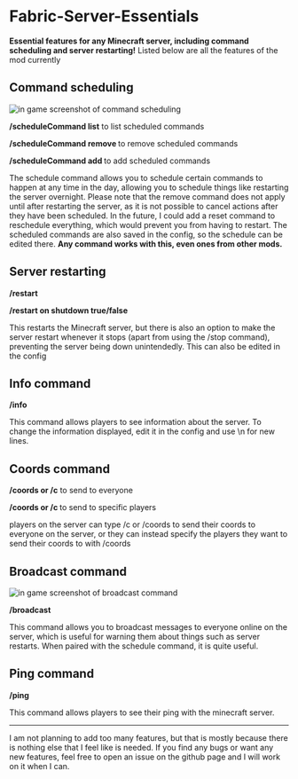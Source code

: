 # Fabric-Server-Essentials
**Essential features for any Minecraft server, including command scheduling and server restarting!**
Listed below are all the features of the mod currently


## Command scheduling
![in game screenshot of command scheduling](https://cdn.modrinth.com/data/v5D5j0kg/images/fbbd2862e26b343e956bd7079656df4a5255a49c.png)

**/scheduleCommand list** to list scheduled commands

**/scheduleCommand remove <hour> <minute>** to remove scheduled commands

**/scheduleCommand add <hour> <minute> <command>** to add scheduled commands

The schedule command allows you to schedule certain commands to happen at any time in the day, allowing you to schedule things like restarting the server overnight. Please note that the remove command does not apply until after restarting the server, as it is not possible to cancel actions after they have been scheduled. In the future, I could add a reset command to reschedule everything, which would prevent you from having to restart. The scheduled commands are also saved in the config, so the schedule can be edited there. **Any command works with this, even ones from other mods.**

## Server restarting
**/restart**

**/restart on shutdown true/false**

This restarts the Minecraft server, but there is also an option to make the server restart whenever it stops (apart from using the /stop command), preventing the server being down unintendedly. This can also be edited in the config

## Info command
**/info**

This command allows players to see information about the server. To change the information displayed, edit it in the config and use \n for new lines.


## Coords command
**/coords or /c** to send to everyone

**/coords <recipients> or /c <recipients>** to send to specific players

players on the server can type /c or /coords to send their coords to everyone on the server, or they can instead specify the players they want to send their coords to with /coords <Recipients>

## Broadcast command
![in game screenshot of broadcast command](https://cdn.modrinth.com/data/v5D5j0kg/images/dfc1a2d45af544367aa09e1f497c59ef87b922c8.png)

**/broadcast <color> <message>**

This command allows you to broadcast messages to everyone online on the server, which is useful for warning them about things such as server restarts. When paired with the schedule command, it is quite useful.


## Ping command
**/ping**

This command allows players to see their ping with the minecraft server.

---
I am not planning to add too many features, but that is mostly because there is nothing else that I feel like is needed. If you find any bugs or want any new features, feel free to open an issue on the github page and I will work on it when I can.
